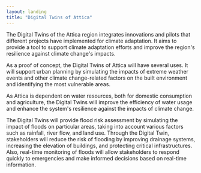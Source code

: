```yaml
---
layout: landing
title: "Digital Twins of Attica"
---
```


The Digital Twins of the Attica region integrates innovations and pilots that different projects have implemented for climate adaptation. It aims to provide a tool to support climate adaptation efforts and improve the region's resilience against climate change's impacts.

As a proof of concept, the Digital Twins of Attica will have several uses. It will support urban planning by simulating the impacts of extreme weather events and other climate change-related factors on the built environment and identifying the most vulnerable areas.

As Attica is dependent on water resources, both for domestic consumption and agriculture, the Digital Twins will improve the efficiency of water usage and enhance the system's resilience against the impacts of climate change.

The Digital Twins will provide flood risk assessment by simulating the impact of floods on particular areas, taking into account various factors such as rainfall, river flow, and land use. Through the Digital Twin, stakeholders will reduce the risk of flooding by improving drainage systems, increasing the elevation of buildings, and protecting critical infrastructures. Also, real-time monitoring of floods will allow stakeholders to respond quickly to emergencies and make informed decisions based on real-time information.
